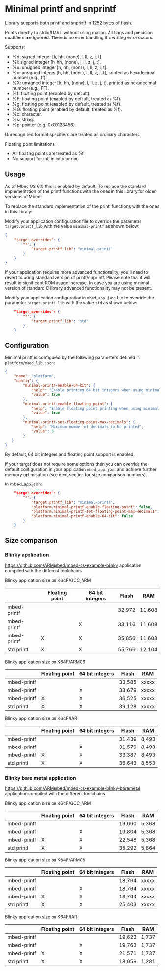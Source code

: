 # Minimal printf and snprintf


Library supports both printf and snprintf in 1252 bytes of flash.

Prints directly to stdio/UART without using malloc. All flags and precision modifiers are ignored.
There is no error handling if a writing error occurs.

Supports:
* %d: signed integer [h, hh, (none), l, ll, z, j, t].
* %i: signed integer [h, hh, (none), l, ll, z, j, t].
* %u: unsigned integer [h, hh, (none), l, ll, z, j, t].
* %x: unsigned integer [h, hh, (none), l, ll, z, j, t], printed as hexadecimal number (e.g., ff).
* %X: unsigned integer [h, hh, (none), l, ll, z, j, t], printed as hexadecimal number (e.g., FF).
* %f: floating point (enabled by default).
* %F: floating point (enabled by default, treated as %f).
* %g: floating point (enabled by default, treated as %f).
* %G: floating point (enabled by default, treated as %f).
* %c: character.
* %s: string.
* %p: pointer (e.g. 0x00123456).

Unrecognized format specifiers are treated as ordinary characters.

Floating point limitations:
* All floating points are treated as %f.
* No support for inf, infinity or nan

## Usage

As of Mbed OS 6.0 this is enabled by default. To replace the standard implementation of the printf functions with the ones in this library for older versions of Mbed:

To replace the standard implementation of the printf functions with the ones in this library:

Modify your application configuration file to override the parameter `target.printf_lib` with the value `minimal-printf` as shown below:

```json
{
    "target_overrides": {
        "*": {
            "target.printf_lib": "minimal-printf"
        }
    }
}
```

If your application requires more advanced functionality, you'll need to revert to using standard version of printf/snprintf. Please note that it will result in significant ROM usage increase. In case you are using minimal version of standard C library advanced functionality may not be present.

Modify your application configuration in `mbed_app.json` file to override the parameter `target.printf_lib` with the value `std` as shown below:

```json
    "target_overrides": {
        "*": {
            "target.printf_lib": "std"
        }
    }
```

## Configuration


Minimal printf is configured by the following parameters defined in `platform/mbed_lib.json`:

```json
{
    "name": "platform",
    "config": {
        "minimal-printf-enable-64-bit": {
            "help": "Enable printing 64 bit integers when using minimal-printf profile",
            "value": true
        },
        "minimal-printf-enable-floating-point": {
            "help": "Enable floating point printing when using minimal-printf profile",
            "value": true
        },
        "minimal-printf-set-floating-point-max-decimals": {
            "help": "Maximum number of decimals to be printed",
            "value": 6
        }
   }
}
```

By default, 64 bit integers and floating point support is enabled.

If your target does not require some options then you can override the default configuration in your application `mbed_app.json` and achieve further memory optimisation (see next section for size comparison numbers).

In mbed_app.json:

```json
    "target_overrides": {
        "*": {
            "target.printf_lib": "minimal-printf",
            "platform.minimal-printf-enable-floating-point": false,
            "platform.minimal-printf-set-floating-point-max-decimals": 6,
            "platform.minimal-printf-enable-64-bit": false
        }
    }
```

## Size comparison


### Blinky application

https://github.com/ARMmbed/mbed-os-example-blinky application compiled with the different toolchains.

Blinky application size on K64F/GCC_ARM

|             | Floating point | 64 bit integers | Flash  | RAM    |
| -           | -              | -               | -      | -      |
| mbed-printf |                |                 | 32,972 | 11,608 |
| mbed-printf |                | X               | 33,116 | 11,608 |
| mbed-printf | X              | X               | 35,856 | 11,608 |
| std printf  | X              | X               | 55,766 | 12,104 |

Blinky application size on K64F/ARMC6

|             | Floating point | 64 bit integers | Flash  | RAM   |
| -           | -              | -               | -      | -     |
| mbed-printf |                |                 | 33,585 | xxxxx |
| mbed-printf |                | X               | 33,679 | xxxxx |
| mbed-printf | X              | X               | 36,525 | xxxxx |
| std printf  | X              | X               | 39,128 | xxxxx |

Blinky application size on K64F/IAR

|             | Floating point | 64 bit integers | Flash  | RAM    |
| -           | -              | -               | -      | -      |
| mbed-printf |                |                 | 31,439 | 8,493  |
| mbed-printf |                | X               | 31,579 | 8,493  |
| mbed-printf | X              | X               | 33,387 | 8,493  |
| std printf  | X              | X               | 36,643 | 8,553  |

### Blinky bare metal application

https://github.com/ARMmbed/mbed-os-example-blinky-baremetal application compiled with the different toolchains.

Blinky application size on K64F/GCC_ARM

|             | Floating point | 64 bit integers | Flash  | RAM   |
| -           | -              | -               | -      | -     |
| mbed-printf |                |                 | 19,660 | 5,368 |
| mbed-printf |                | X               | 19,804 | 5,368 |
| mbed-printf | X              | X               | 22,548 | 5,368 |
| std printf  | X              | X               | 35,292 | 5,864 |

Blinky application size on K64F/ARMC6

|             | Floating point | 64 bit integers | Flash  | RAM   |
| -           | -              | -               | -      | -     |
| mbed-printf |                |                 | 18,764 | xxxxx |
| mbed-printf |                | X               | 18,764 | xxxxx |
| mbed-printf | X              | X               | 18,764 | xxxxx |
| std printf  | X              | X               | 25,403 | xxxxx |

Blinky application size on K64F/IAR

|             | Floating point | 64 bit integers | Flash  | RAM    |
| -           | -              | -               | -      | -      |
| mbed-printf |                |                 | 19,623 | 1,737  |
| mbed-printf |                | X               | 19,763 | 1,737  |
| mbed-printf | X              | X               | 21,571 | 1,737  |
| std printf  | X              | X               | 18,059 | 1,281  |
